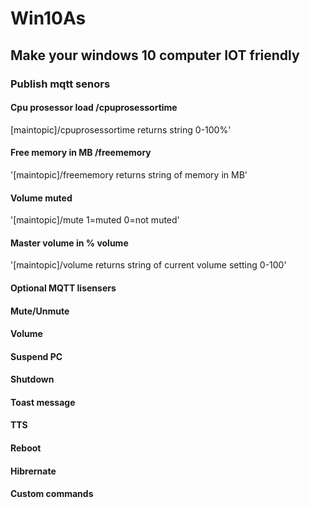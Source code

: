 # Win10As
## Make your windows 10 computer IOT friendly

### Publish mqtt senors

#### Cpu prosessor load /cpuprosessortime
[maintopic]/cpuprosessortime returns string 0-100%'
#### Free memory in MB /freememory
'[maintopic]/freememory returns string of memory in MB'
#### Volume muted
'[maintopic]/mute 1=muted 0=not muted'
#### Master volume in % volume
'[maintopic]/volume returns string of current volume setting 0-100'

#### Optional MQTT lisensers
#### Mute/Unmute
#### Volume
#### Suspend PC
#### Shutdown
#### Toast message
#### TTS
#### Reboot
#### Hibrernate
#### Custom commands
